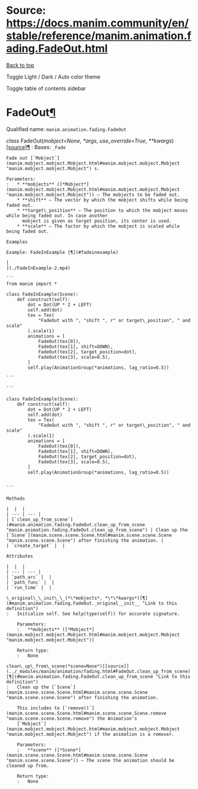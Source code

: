 # Source: https://docs.manim.community/en/stable/reference/manim.animation.fading.FadeOut.html

[Back to top](#)

Toggle Light / Dark / Auto color theme

Toggle table of contents sidebar

FadeOut[¶](#fadeout "Link to this heading")
===========================================

Qualified name: `manim.animation.fading.FadeOut`

*class* FadeOut(*mobject=None*, *\*args*, *use\_override=True*, *\*\*kwargs*)[[source]](../_modules/manim/animation/fading.html#FadeOut)[¶](#manim.animation.fading.FadeOut "Link to this definition")
:   Bases: `_Fade`

    Fade out [`Mobject`](manim.mobject.mobject.Mobject.html#manim.mobject.mobject.Mobject "manim.mobject.mobject.Mobject") s.

    Parameters:
    :   * **mobjects** ([*Mobject*](manim.mobject.mobject.Mobject.html#manim.mobject.mobject.Mobject "manim.mobject.mobject.Mobject")) – The mobjects to be faded out.
        * **shift** – The vector by which the mobject shifts while being faded out.
        * **target\_position** – The position to which the mobject moves while being faded out. In case another
          mobject is given as target position, its center is used.
        * **scale** – The factor by which the mobject is scaled while being faded out.

    Examples

    Example: FadeInExample [¶](#fadeinexample)

    [
    ](./FadeInExample-2.mp4)

    ```
    from manim import *

    class FadeInExample(Scene):
        def construct(self):
            dot = Dot(UP * 2 + LEFT)
            self.add(dot)
            tex = Tex(
                "FadeOut with ", "shift ", r" or target\_position", " and scale"
            ).scale(1)
            animations = [
                FadeOut(tex[0]),
                FadeOut(tex[1], shift=DOWN),
                FadeOut(tex[2], target_position=dot),
                FadeOut(tex[3], scale=0.5),
            ]
            self.play(AnimationGroup(*animations, lag_ratio=0.5))

    ```

    ```

    class FadeInExample(Scene):
        def construct(self):
            dot = Dot(UP * 2 + LEFT)
            self.add(dot)
            tex = Tex(
                "FadeOut with ", "shift ", r" or target\_position", " and scale"
            ).scale(1)
            animations = [
                FadeOut(tex[0]),
                FadeOut(tex[1], shift=DOWN),
                FadeOut(tex[2], target_position=dot),
                FadeOut(tex[3], scale=0.5),
            ]
            self.play(AnimationGroup(*animations, lag_ratio=0.5))


    ```

    Methods

    |  |  |
    | --- | --- |
    | [`clean_up_from_scene`](#manim.animation.fading.FadeOut.clean_up_from_scene "manim.animation.fading.FadeOut.clean_up_from_scene") | Clean up the [`Scene`](manim.scene.scene.Scene.html#manim.scene.scene.Scene "manim.scene.scene.Scene") after finishing the animation. |
    | `create_target` |  |

    Attributes

    |  |  |
    | --- | --- |
    | `path_arc` |  |
    | `path_func` |  |
    | `run_time` |  |

    \_original\_\_init\_\_(*\*mobjects*, *\*\*kwargs*)[¶](#manim.animation.fading.FadeOut._original__init__ "Link to this definition")
    :   Initialize self. See help(type(self)) for accurate signature.

        Parameters:
        :   **mobjects** ([*Mobject*](manim.mobject.mobject.Mobject.html#manim.mobject.mobject.Mobject "manim.mobject.mobject.Mobject"))

        Return type:
        :   None

    clean\_up\_from\_scene(*scene=None*)[[source]](../_modules/manim/animation/fading.html#FadeOut.clean_up_from_scene)[¶](#manim.animation.fading.FadeOut.clean_up_from_scene "Link to this definition")
    :   Clean up the [`Scene`](manim.scene.scene.Scene.html#manim.scene.scene.Scene "manim.scene.scene.Scene") after finishing the animation.

        This includes to [`remove()`](manim.scene.scene.Scene.html#manim.scene.scene.Scene.remove "manim.scene.scene.Scene.remove") the Animation’s
        [`Mobject`](manim.mobject.mobject.Mobject.html#manim.mobject.mobject.Mobject "manim.mobject.mobject.Mobject") if the animation is a remover.

        Parameters:
        :   **scene** ([*Scene*](manim.scene.scene.Scene.html#manim.scene.scene.Scene "manim.scene.scene.Scene")) – The scene the animation should be cleaned up from.

        Return type:
        :   None